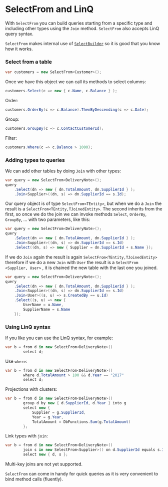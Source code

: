 # SelectFrom and LinQ

With `SelectFrom` you can build queries starting from a specific type and including other types using the `Join` method. `SelectFrom` also accepts LinQ query syntax.

`SelectFrom` makes internal use of [`SelectBuilder`](./selectbuilder-en.md) so it is good that you know how it works.

### Select from a table

````csharp
var customers = new SelectFrom<Customer>();
````

Once we have this object we can call its methods to select columns:

````csharp
customers.Select(c => new { c.Name, c.Balance } );
````

Order:
````csharp
customers.OrderBy(c => c.Balance).ThenByDescending(c => c.Date);
````

Group:
````csharp
customers.GroupBy(c => c.ContactCustomerId);
````

Filter:
````csharp
customers.Where(c => c.Balance > 1000);
````

### Adding types to queries

We can add other tables by doing `Join` with other types:

````csharp
var query = new SelectFrom<DeliveryNote>();
query
    .Select(dn => new { dn.TotalAmount, dn.SupplierId } );
    .Join<Supplier>((dn, s) => dn.SupplierId == s.Id);
````

Our query object is of type `SelectFrom<TEntity>`, but when we do a `Join` the result is a `SelectFrom<TEntity,TJoinedEntity>`. The second inherits from the first, so once we do the join we can invoke methods `Select`, `OrderBy`, `GroupBy`, ... with two parameters, like this:

````csharp
var query = new SelectFrom<DeliveryNote>();
query
    .Select(dn => new { dn.TotalAmount, dn.SupplierId } );
    .Join<Supplier>((dn, s) => dn.SupplierId == s.Id)
    .Select((dn, s) => new { Supplier = dn.SupplierId + s.Name });    
````

If we do `Join` again the result is again `SelectFrom<TEntity,TJoinedEntity>` therefore if we do a new `Join` with `User` the result is a `SelectFrom <Supplier, User>` , it is chained the new table with the last one you joined.

````csharp
var query = new SelectFrom<DeliveryNote>();
query
    .Select(dn => new { dn.TotalAmount, dn.SupplierId } );
    .Join<Supplier>((dn, s) => dn.SupplierId == s.Id)
    .Join<User>((s, u) => s.CreatedBy == u.Id)
    .Select((s, u) => new { 
        UserName = u.Name, 
        SupplierName = s.Name 
    });
````

### Using LinQ syntax

If you like you can use the LinQ syntax, for example:

````csharp
var b = from d in new SelectFrom<DeliveryNote>()
        select d;
````

Use `where`:
````csharp
var b = from d in new SelectFrom<DeliveryNote>()
        where d.TotalAmount > 100 && d.Year == "2017"
        select d;
````

Projections with clusters:

````csharp
var b = from d in new SelectFrom<DeliveryNote>()
        group d by new { d.SupplierId, d.Year } into g
        select new { 
            Supplier = g.SupplierId, 
            Year = g.Year, 
            TotalAmount = DbFunctions.Sum(g.TotalAmount) 
        };
````

Link types with `join`:
````csharp
var b = from d in new SelectFrom<DeliveryNote>()
        join s in new SelectFrom<Supplier>() on d.SupplierId equals s.Id
        select new { d, s };
````

Multi-key joins are not yet supported.

`SelectFrom` can come in handy for quick queries as it is very convenient to bind method calls (fluently).